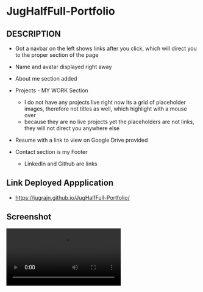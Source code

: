# JugHalfFull-Portfolio

## DESCRIPTION

* Got a navbar on the left shows links after you click, which will direct you to the proper section of the page

* Name and avatar displayed right away

* About me section added 

* Projects - MY WORK Section
    - I do not have any projects live right now its a grid of placeholder images, therefore not titles as well, which highlight with a mouse over
    - because they are no live projects yet the placeholders are not links, they will not direct you anywhere else

* Resume with a link to view on Google Drive provided

* Contact section is my Footer
    - LinkedIn and Github are links

## Link Deployed Appplication

* https://jugrajn.github.io/JugHalfFull-Portfolio/ 

## Screenshot
 ![](assets\images\screenshotPortfolio.mp4)